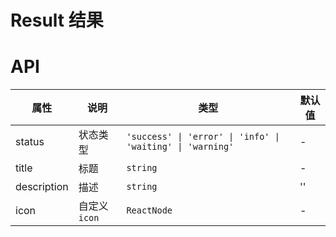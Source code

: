 # Result 结果

<code src="./demos/demo1.tsx"></code>

# API

| 属性        | 说明          | 类型                                                       | 默认值 |
| ----------- | ------------- | ---------------------------------------------------------- | ------ |
| status      | 状态类型      | `'success' \| 'error' \| 'info' \| 'waiting' \| 'warning'` | -      |
| title       | 标题          | `string`                                                   | -      |
| description | 描述          | `string`                                                   | ''     |
| icon        | 自定义 `icon` | `ReactNode`                                                | -      |
